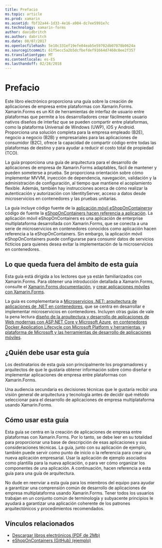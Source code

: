 ```yaml
---
title: Prefacio
ms.topic: article
ms.prod: xamarin
ms.assetid: fbf32a44-1d33-4e16-a904-dc7ee5991e7c
ms.technology: xamarin-forms
author: davidbritch
ms.author: dabritch
ms.date: 08/07/2017
ms.openlocfilehash: 5e10c331ef19efe04eab5e59702db07078b0624a
ms.sourcegitcommit: 61f5ecc5a2b5dcfbefdef91664d7460c0ee2f357
ms.translationtype: MT
ms.contentlocale: es-ES
ms.lasthandoff: 02/28/2018
---
```

# <a name="preface"></a>Prefacio

Este libro electrónico proporciona una guía sobre la creación de aplicaciones de empresa entre plataformas con Xamarin.Forms. Xamarin.Forms es un Kit de herramientas de interfaz de usuario entre plataformas que permite a los desarrolladores crear fácilmente usuario nativos diseños de interfaz que se pueden compartir entre plataformas, como la plataforma Universal de Windows (UWP), iOS y Android. Proporciona una solución completa para la empresa empleado (B2E), negocio a negocio (B2B) y empresariales para las aplicaciones de consumidor (B2C), ofrece la capacidad de compartir código entre todas las plataformas de destino y para ayudar a reducir el costo total de propiedad (TCO).

La guía proporciona una guía de arquitectura para el desarrollo de aplicaciones de empresa de Xamarin.Forms adaptables, fácil de mantener y pueden someterse a prueba. Se proporciona orientación sobre cómo implementar MVVM, inyección de dependencia, navegación, validación y la administración de configuración, al tiempo que mantiene el acoplamiento flexible. Además, también hay instrucciones acerca de cómo realizar la autenticación y autorización con IdentityServer, acceso a datos desde microservicios en contenedores y las pruebas unitarias.

La guía incluye código fuente de la [aplicación móvil eShopOnContainers](https://github.com/dotnet-architecture/eShopOnContainers/tree/master/src/Mobile)y código de fuente la [eShopOnContainers hacen referencia a aplicación](https://github.com/dotnet-architecture/eShopOnContainers). La aplicación móvil eShopOnContainers es una aplicación de enterprise multiplataforma desarrollada con Xamarin.Forms, que se conecta a una serie de microservicios en contenedores conocidos como aplicación hacen referencia a la eShopOnContainers. Sin embargo, la aplicación móvil eShopOnContainers puede configurarse para consumir datos de servicios ficticios para quienes desea evitar la implementación de la microservicios en contenedores.

## <a name="whats-left-out-of-this-guides-scope"></a>Lo que queda fuera del ámbito de esta guía

Esta guía está dirigida a los lectores que ya están familiarizados con Xamarin.Forms. Para obtener una introducción detallada a Xamarin.Forms, consulte el [Xamarin.Forms documentación](~/xamarin-forms/index.yml), y [crear aplicaciones móviles con Xamarin.Forms](https://aka.ms/xamebook).

La guía es complementaria a [Microservicios .NET: arquitectura de aplicaciones de .NET en contenedores](https://aka.ms/microservicesebook), que se centra en desarrollar e implementar microservicios en contenedores. Incluyen otras guías de vale la pena lectura [diseño de la arquitectura y desarrollo de aplicaciones de Web modernas con ASP.NET Core y Microsoft Azure](http://aka.ms/WebAppEbook), [en contenedores Docker Application Lifecycle con Microsoft Platform y herramientas](http://aka.ms/dockerlifecycleebook), y [plataforma de Microsoft y las herramientas de desarrollo de aplicaciones móviles](http://aka.ms/MobAppDev/StndPDF).

## <a name="who-should-use-this-guide"></a>¿Quién debe usar esta guía

Los destinatarios de esta guía son principalmente los programadores y arquitectos de que le gustaría obtener información sobre cómo diseñar e implementar aplicaciones de empresa entre plataformas con Xamarin.Forms.

Una audiencia secundaria es decisiones técnicas que le gustaría recibir una visión general de arquitectura y tecnología antes de decidir qué método seleccionar para el desarrollo de aplicaciones de empresa multiplataforma usando Xamarin.Forms.

## <a name="how-to-use-this-guide"></a>Cómo usar esta guía

Esta guía se centra en la creación de aplicaciones de empresa entre plataformas con Xamarin.Forms. Por lo tanto, se debe leer en su totalidad para proporcionar una base de descripción de esas aplicaciones y sus consideraciones técnicas. La guía, junto con su aplicación de ejemplo, también puede servir como punto de inicio o la referencia para crear una nueva aplicación empresarial. Usar la aplicación de ejemplo asociados como plantilla para la nueva aplicación, o para ver cómo organizar los componentes de una aplicación. A continuación, hacen referencia a esta guía para una guía de arquitectura.

No dude en reenviar a esta guía para los miembros del equipo para ayudar a garantizar una comprensión común de desarrollo de aplicaciones de empresa multiplataforma usando Xamarin.Forms. Tener todos los usuarios trabajan en un conjunto común de terminología y subyacente principios le ayudará a garantizar una aplicación coherente de los patrones arquitectónicos y procedimientos recomendados.


## <a name="related-links"></a>Vínculos relacionados

- [Descargar libros electrónicos (PDF de 2Mb)](https://aka.ms/xamarinpatternsebook)
- [eShopOnContainers (GitHub) (ejemplo)](https://github.com/dotnet-architecture/eShopOnContainers)
